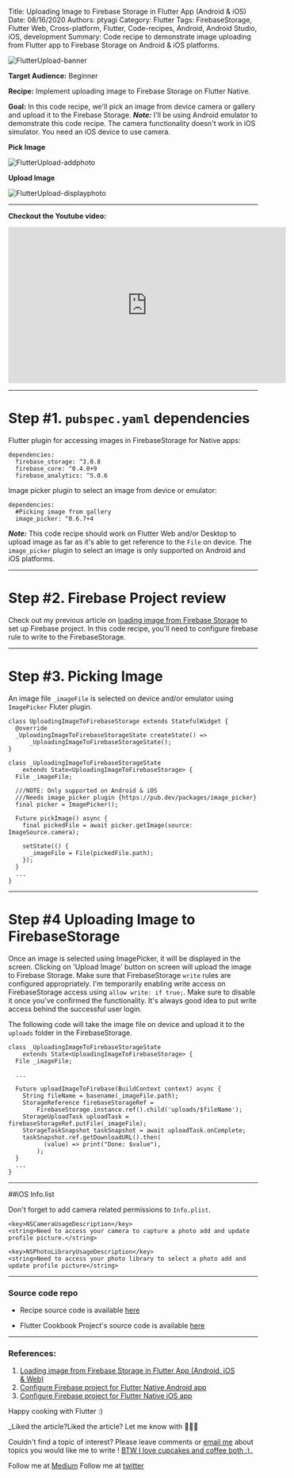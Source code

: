Title: Uploading Image to Firebase Storage in Flutter App (Android & iOS)
Date: 08/16/2020
Authors: ptyagi
Category: Flutter
Tags: FirebaseStorage, Flutter Web, Cross-platform, Flutter, Code-recipes, Android, Android Studio, iOS, development
Summary: Code recipe to demonstrate image uploading from Flutter app to Firebase Storage on Android & iOS platforms.

![FlutterUpload-banner]({attach}../../images/flutter/upload_image_banner.jpg)

**Target Audience:** Beginner

**Recipe:** Implement uploading image to Firebase Storage on Flutter Native.

**Goal:** In this code recipe, we'll pick an image from device camera or gallery and upload it to the Firebase Storage.
***Note:*** I'll be using Android emulator to demonstrate this code recipe. The camera functionality doesn't work in iOS simulator. You need an iOS device to use camera.

**Pick Image**

![FlutterUpload-addphoto]({attach}../../images/flutter/image_upload1.jpg)


**Upload Image**

![FlutterUpload-displayphoto]({attach}../../images/flutter/image_upload2.jpg)


---
**Checkout the Youtube video:**

<iframe width="560" height="315" src="https://www.youtube.com/embed/nfrr5zdINSQ" frameborder="0" allow="accelerometer; autoplay; encrypted-media; gyroscope; picture-in-picture" allowfullscreen></iframe>

---

# Step #1. `pubspec.yaml` dependencies

Flutter plugin for accessing images in FirebaseStorage for Native apps:

```
dependencies:
  firebase_storage: ^3.0.8
  firebase_core: ^0.4.0+9
  firebase_analytics: ^5.0.6
```

Image picker plugin to select an image from device or emulator:

```
dependencies:
  #Picking image from gallery
  image_picker: ^0.6.7+4
```

***Note:*** This code recipe should work on Flutter Web and/or Desktop to upload image as far as it's able to get reference to the `File` on device. The `image_picker` plugin to select an image is only supported on Android and iOS platforms.

---

# Step #2. Firebase Project review

Check out my previous article on [loading image from Firebase Storage](https://ptyagicodecamp.github.io/loading-image-from-firebase-storage-in-flutter-app-android-ios-web.html) to set up Firebase project.
In this code recipe, you'll need to configure firebase rule to write to the FirebaseStorage.

---

# Step #3. Picking Image

An image file `_imageFile` is selected on device and/or emulator using `ImagePicker` Fluter plugin.

```
class UploadingImageToFirebaseStorage extends StatefulWidget {
  @override
  _UploadingImageToFirebaseStorageState createState() =>
      _UploadingImageToFirebaseStorageState();
}

class _UploadingImageToFirebaseStorageState
    extends State<UploadingImageToFirebaseStorage> {
  File _imageFile;

  ///NOTE: Only supported on Android & iOS
  ///Needs image_picker plugin {https://pub.dev/packages/image_picker}
  final picker = ImagePicker();

  Future pickImage() async {
    final pickedFile = await picker.getImage(source: ImageSource.camera);

    setState(() {
      _imageFile = File(pickedFile.path);
    });
  }
  ...
}
```
---

# Step #4 Uploading Image to FirebaseStorage

Once an image is selected using ImagePicker, it will be displayed in the screen. Clicking on 'Upload Image' button on screen will upload the image to Firebase Storage. Make sure that FirebaseStorage `write` rules are configured appropriately. I'm temporarily enabling write access on FirebaseStorage access using `allow write: if true;`. Make sure to disable it once you've confirmed the functionality. It's always good idea to put write access behind the successful user login.

The following code will take the image file on device and upload it to the `uploads` folder in the FirebaseStorage.

```
class _UploadingImageToFirebaseStorageState
    extends State<UploadingImageToFirebaseStorage> {
  File _imageFile;

  ...

  Future uploadImageToFirebase(BuildContext context) async {
    String fileName = basename(_imageFile.path);
    StorageReference firebaseStorageRef =
        FirebaseStorage.instance.ref().child('uploads/$fileName');
    StorageUploadTask uploadTask = firebaseStorageRef.putFile(_imageFile);
    StorageTaskSnapshot taskSnapshot = await uploadTask.onComplete;
    taskSnapshot.ref.getDownloadURL().then(
          (value) => print("Done: $value"),
        );
  }
  ...
}
```

---

##iOS Info.list

Don't forget to add camera related permissions to `Info.plist`.

```
<key>NSCameraUsageDescription</key>
<string>Need to access your camera to capture a photo add and update profile picture.</string>

<key>NSPhotoLibraryUsageDescription</key>
<string>Need to access your photo library to select a photo add and update profile picture</string>
```

---

### Source code repo ###

* Recipe source code is available [here](https://github.com/ptyagicodecamp/flutter_cookbook/blob/widgets/flutter_widgets/lib/images/upload_image.dart)

* Flutter Cookbook Project's source code is available [here](https://github.com/ptyagicodecamp/flutter_cookbook/tree/widgets/flutter_widgets/)

---


### References: ###

1. [Loading image from Firebase Storage in Flutter App (Android, iOS & Web)](https://ptyagicodecamp.github.io/loading-image-from-firebase-storage-in-flutter-app-android-ios-web.html)
2. [Configure Firebase project for Flutter Native Android app](https://firebase.google.com/docs/android/setup)
3. [Configure Firebase project for Flutter Native iOS app](https://firebase.google.com/docs/ios/setup)



Happy cooking with Flutter :)

_Liked the article?Liked the article? Let me know with 👏👏👏

Couldn't find a topic of interest? Please leave comments or [email me](mailto:ptyagicodecamp@gmail.com) about topics you would like me to write !
[BTW I love cupcakes and coffee both :)](https://www.paypal.me/pritya)_

Follow me at [Medium](https://medium.com/@ptyagicodecamp)
Follow me at [twitter](https://twitter.com/ptyagi13)
